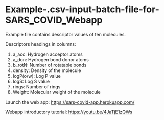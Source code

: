 # Example-.csv-input-batch-file-for-SARS_COVID_Webapp

Example file contains descriptor values of ten molecules.

Descriptors headings in columns:
1. a_acc: Hydrogen acceptor atoms
2. a_don: Hydrogen bond donor atoms
3. b_rotN: Number of rotatable bonds
4. density: Density of the molecule
5. logP(o/w): Log P value
6. logS: Log S value
7. rings: Number of rings
8. Weight: Molecular weight of the molecule

Launch the web app:
https://sars-covid-app.herokuapp.com/

Webapp introductory tutorial:
https://youtu.be/4JaTjE1zQWs
